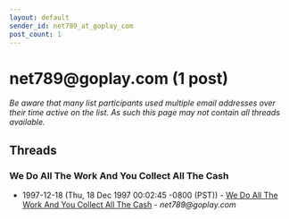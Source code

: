 ```yaml
---
layout: default
sender_id: net789_at_goplay_com
post_count: 1
---
```


# net789<span>@</span>goplay.com (1 post)

_Be aware that many list participants used multiple email addresses over their time active on the list. As such this page may not contain all threads available._

## Threads

### We Do All The Work And You Collect All The Cash
+ 1997-12-18 (Thu, 18 Dec 1997 00:02:45 -0800 (PST)) - [We Do All The Work And You Collect All The Cash](/archive/1997/12/9dec9b4295c3cebfa8cff52300651702e87cbfc013b4c56a804b74c5a4ae38b5) - _net789@goplay.com_

